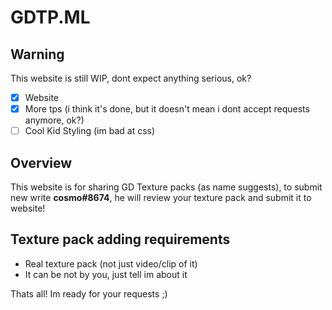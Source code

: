 # GDTP.ML

## Warning
This website is still WIP, dont expect anything serious, ok?

- [X] Website
- [X] More tps (i think it's done, but it doesn't mean i dont accept requests anymore, ok?)
- [ ] Cool Kid Styling (im bad at css)

## Overview
This website is for sharing GD Texture packs (as name suggests), to submit new write **cosmo#8674**, he will review your texture pack and submit it to website!

## Texture pack adding requirements
- Real texture pack (not just video/clip of it)
- It can be not by you, just tell im about it

Thats all! Im ready for your requests ;)
